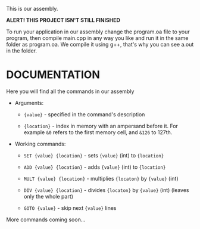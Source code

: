 This is our assembly.

**ALERT! THIS PROJECT ISN'T STILL FINISHED**

To run your application in our assembly change the program.oa file to your program, then compile main.cpp in any way you like and run it in the same folder as program.oa. We compile it using g++, that's why you can see a.out in the folder.



# DOCUMENTATION



Here you will find all the commands in our assembly


* Arguments:


  * ```{value}``` - specified in the command's description

  * ```{location}``` - index in memory with an ampersand before it. For example ```&0``` refers to the first memory cell, and ```&126``` to 127th.


* Working commands:


  * ```SET {value} {location}``` - sets ```{value}``` (int) to ```{location}```

  * ```ADD {value} {location}``` - adds ```{value}``` (int) to ```{location}```

  * ```MULT {value} {location}``` - multiplies ```{locaton}``` by ```{value}``` (int)

  * ```DIV {value} {location}``` - divides ```{locaton}``` by ```{value}``` (int) (leaves only the whole part)
  
  * ```GOTO {value}``` - skip next ```{value}``` lines


More commands coming soon...

